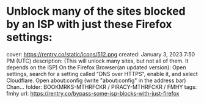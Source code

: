 # Unblock many of the sites blocked by an ISP with just these Firefox settings:

cover: https://rentry.co/static/icons/512.png
created: January 3, 2023 7:50 PM (UTC)
description: (This will unlock many sites, but not all of them. It depends on the ISP)
On the Firefox Browser(an updated version):
Open settings, search for a setting called "DNS over HTTPS", enable it, and select Cloudflare.
Open about:config (write "about:config" in the address bar)
Chan...
folder: BOOKMRKS-MTHRFCKR / PIRACY-MTHRFCKR / FMHY
tags: fmhy
url: https://rentry.co/bypass-some-isp-blocks-with-just-firefox